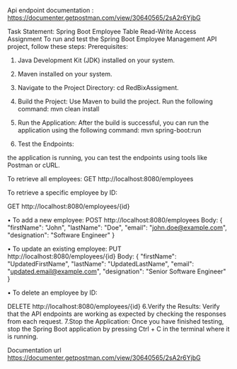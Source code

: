 Api endpoint documentation : https://documenter.getpostman.com/view/30640565/2sA2r6YjbG

Task Statement: Spring Boot Employee Table Read-Write Access Assignment
 To run and test the Spring Boot Employee Management API project, follow these steps:
Prerequisites:
1.	Java Development Kit (JDK) installed on your system.
2.	Maven installed on your system.
1.	Navigate to the Project Directory:
cd RedBixAssigment.
2.  Build the Project:
Use Maven to build the project. Run the following command:
 mvn clean install

3. Run the Application: 
After the build is successful, you can run the application using the following command:
mvn spring-boot:run

4. Test the Endpoints: 

the application is running, you can test the endpoints using tools like Postman or cURL.

To retrieve all employees:
GET http://localhost:8080/employees

To retrieve a specific employee by ID:

GET   http://localhost:8080/employees/{id}

•	To add a new employee: 
 POST http://localhost:8080/employees
Body:
{
    "firstName": "John",
    "lastName": "Doe",
    "email": "john.doe@example.com",
    "designation": "Software Engineer"
}


•	To update an existing employee:
PUT http://localhost:8080/employees/{id}
Body:
{
    "firstName": "UpdatedFirstName",
    "lastName": "UpdatedLastName",
    "email": "updated.email@example.com",
    "designation": "Senior Software Engineer"
} 

•	To delete an employee by ID:

DELETE http://localhost:8080/employees/{id}
6.Verify the Results: Verify that the API endpoints are working as expected by checking the responses from each request.
7.Stop the Application: Once you have finished testing, stop the Spring Boot application by pressing Ctrl + C in the terminal where it is running.


Documentation url 
https://documenter.getpostman.com/view/30640565/2sA2r6YjbG
